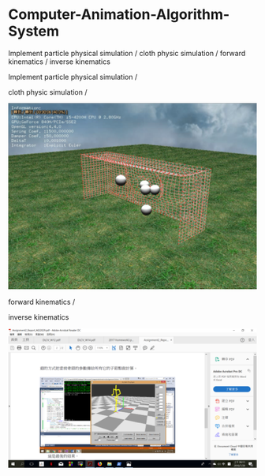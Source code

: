 # Computer-Animation-Algorithm-System
Implement particle physical simulation / cloth physic simulation / forward kinematics / inverse kinematics


Implement particle physical simulation / 

cloth physic simulation /

![Image1](image.png)

forward kinematics / 


inverse kinematics


![Image2](image2.png)
